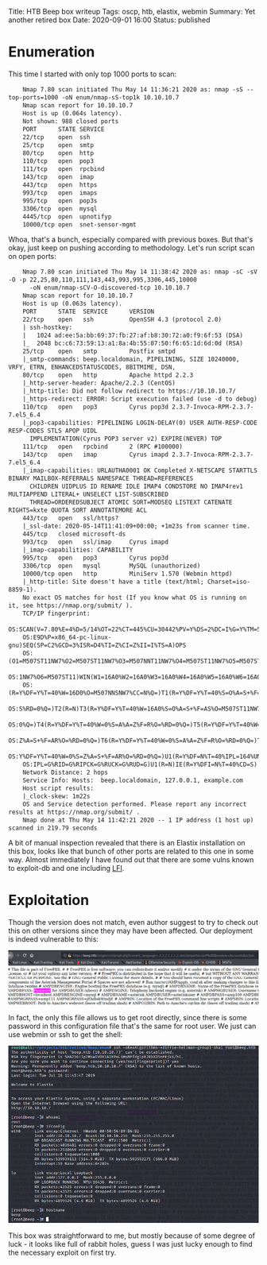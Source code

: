 Title: HTB Beep box writeup
Tags: oscp, htb, elastix, webmin
Summary: Yet another retired box
Date: 2020-09-01 16:00
Status: published

# Enumeration
This time I started with only top 1000 ports to scan:
```text
    Nmap 7.80 scan initiated Thu May 14 11:36:21 2020 as: nmap -sS --top-ports=1000 -oN enum/nmap-sS-top1k 10.10.10.7
    Nmap scan report for 10.10.10.7
    Host is up (0.064s latency).
    Not shown: 988 closed ports
    PORT      STATE SERVICE
    22/tcp    open  ssh
    25/tcp    open  smtp
    80/tcp    open  http
    110/tcp   open  pop3
    111/tcp   open  rpcbind
    143/tcp   open  imap
    443/tcp   open  https
    993/tcp   open  imaps
    995/tcp   open  pop3s
    3306/tcp  open  mysql
    4445/tcp  open  upnotifyp
    10000/tcp open  snet-sensor-mgmt
```
Whoa, that's a bunch, especially compared with previous boxes. But that's okay, just keep on pushing according to methodology. Let's run script scan on open ports:
```text
    Nmap 7.80 scan initiated Thu May 14 11:38:42 2020 as: nmap -sC -sV -O -p 22,25,80,110,111,143,443,993,995,3306,445,10000 
      -oN enum/nmap-sCV-O-discovered-tcp 10.10.10.7
    Nmap scan report for 10.10.10.7
    Host is up (0.063s latency).
    PORT      STATE  SERVICE      VERSION
    22/tcp    open   ssh          OpenSSH 4.3 (protocol 2.0)
    | ssh-hostkey: 
    |   1024 ad:ee:5a:bb:69:37:fb:27:af:b8:30:72:a0:f9:6f:53 (DSA)
    |_  2048 bc:c6:73:59:13:a1:8a:4b:55:07:50:f6:65:1d:6d:0d (RSA)
    25/tcp    open   smtp         Postfix smtpd
    |_smtp-commands: beep.localdomain, PIPELINING, SIZE 10240000, VRFY, ETRN, ENHANCEDSTATUSCODES, 8BITMIME, DSN, 
    80/tcp    open   http         Apache httpd 2.2.3
    |_http-server-header: Apache/2.2.3 (CentOS)
    |_http-title: Did not follow redirect to https://10.10.10.7/
    |_https-redirect: ERROR: Script execution failed (use -d to debug)
    110/tcp   open   pop3         Cyrus pop3d 2.3.7-Invoca-RPM-2.3.7-7.el5_6.4
    |_pop3-capabilities: PIPELINING LOGIN-DELAY(0) USER AUTH-RESP-CODE RESP-CODES STLS APOP UIDL 
      IMPLEMENTATION(Cyrus POP3 server v2) EXPIRE(NEVER) TOP
    111/tcp   open   rpcbind      2 (RPC #100000)
    143/tcp   open   imap         Cyrus imapd 2.3.7-Invoca-RPM-2.3.7-7.el5_6.4
    |_imap-capabilities: URLAUTHA0001 OK Completed X-NETSCAPE STARTTLS BINARY MAILBOX-REFERRALS NAMESPACE THREAD=REFERENCES 
      CHILDREN UIDPLUS ID RENAME IDLE IMAP4 CONDSTORE NO IMAP4rev1 MULTIAPPEND LITERAL+ UNSELECT LIST-SUBSCRIBED 
      THREAD=ORDEREDSUBJECT ATOMIC SORT=MODSEQ LISTEXT CATENATE RIGHTS=kxte QUOTA SORT ANNOTATEMORE ACL
    443/tcp   open   ssl/https?
    |_ssl-date: 2020-05-14T11:41:09+00:00; +1m23s from scanner time.
    445/tcp   closed microsoft-ds
    993/tcp   open   ssl/imap     Cyrus imapd
    |_imap-capabilities: CAPABILITY
    995/tcp   open   pop3         Cyrus pop3d
    3306/tcp  open   mysql        MySQL (unauthorized)
    10000/tcp open   http         MiniServ 1.570 (Webmin httpd)
    |_http-title: Site doesn't have a title (text/html; Charset=iso-8859-1).
    No exact OS matches for host (If you know what OS is running on it, see https://nmap.org/submit/ ).
    TCP/IP fingerprint:
    OS:SCAN(V=7.80%E=4%D=5/14%OT=22%CT=445%CU=30442%PV=Y%DS=2%DC=I%G=Y%TM=5EBD2
    OS:E9D%P=x86_64-pc-linux-gnu)SEQ(SP=C2%GCD=3%ISR=D4%TI=Z%CI=Z%II=I%TS=A)OPS
    OS:(O1=M507ST11NW7%O2=M507ST11NW7%O3=M507NNT11NW7%O4=M507ST11NW7%O5=M507ST1
    OS:1NW7%O6=M507ST11)WIN(W1=16A0%W2=16A0%W3=16A0%W4=16A0%W5=16A0%W6=16A0)ECN
    OS:(R=Y%DF=Y%T=40%W=16D0%O=M507NNSNW7%CC=N%Q=)T1(R=Y%DF=Y%T=40%S=O%A=S+%F=A
    OS:S%RD=0%Q=)T2(R=N)T3(R=Y%DF=Y%T=40%W=16A0%S=O%A=S+%F=AS%O=M507ST11NW7%RD=
    OS:0%Q=)T4(R=Y%DF=Y%T=40%W=0%S=A%A=Z%F=R%O=%RD=0%Q=)T5(R=Y%DF=Y%T=40%W=0%S=
    OS:Z%A=S+%F=AR%O=%RD=0%Q=)T6(R=Y%DF=Y%T=40%W=0%S=A%A=Z%F=R%O=%RD=0%Q=)T7(R=
    OS:Y%DF=Y%T=40%W=0%S=Z%A=S+%F=AR%O=%RD=0%Q=)U1(R=Y%DF=N%T=40%IPL=164%UN=0%R
    OS:IPL=G%RID=G%RIPCK=G%RUCK=G%RUD=G)U1(R=N)IE(R=Y%DFI=N%T=40%CD=S)
    Network Distance: 2 hops
    Service Info: Hosts:  beep.localdomain, 127.0.0.1, example.com
    Host script results:
    |_clock-skew: 1m22s
    OS and Service detection performed. Please report any incorrect results at https://nmap.org/submit/ .
    Nmap done at Thu May 14 11:42:21 2020 -- 1 IP address (1 host up) scanned in 219.79 seconds
```
A bit of manual inspection revealed that there is an Elastix installation on this box, looks like
that bunch of other ports are related to this one in some way. Almost immediately I have found out
that there are some vulns known to exploit-db and one including [LFI](https://www.exploit-db.com/exploits/37637).

# Exploitation
Though the version does not match, even author suggest to try to check out this on other versions since
they may have been affected. Our deployment is indeed vulnerable to this:

![LFI poc](/cstatic/htb-beep/lfi-poc.png)

In fact, the only this file allows us to get root directly, since there is some password in this configuration
file that's the same for root user. We just can use webmin or ssh to get the shell:

![root shell](/cstatic/htb-beep/root-shell.png)

This box was straightforward to me, but mostly because of some degree of luck - it looks like full of
rabbit holes, guess I was just lucky enough to find the necessary exploit on first try.
